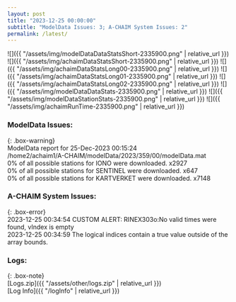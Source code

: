 ```yaml
---
layout: post
title: "2023-12-25 00:00:00"
subtitle: "ModelData Issues: 3; A-CHAIM System Issues: 2"
permalink: /latest/
---
```


![]({{ "/assets/img/modelDataDataStatsShort-2335900.png" | relative_url }})
![]({{ "/assets/img/achaimDataStatsShort-2335900.png" | relative_url }})
![]({{ "/assets/img/achaimDataStatsLong00-2335900.png" | relative_url }})
![]({{ "/assets/img/achaimDataStatsLong01-2335900.png" | relative_url }})
![]({{ "/assets/img/achaimDataStatsLong02-2335900.png" | relative_url }})
![]({{ "/assets/img/modelDataDataStats-2335900.png" | relative_url }})
![]({{ "/assets/img/modelDataStationStats-2335900.png" | relative_url }})
![]({{ "/assets/img/achaimRunTime-2335900.png" | relative_url }})


### ModelData Issues:  
  
{: .box-warning}  
 ModelData report for 25-Dec-2023 00:15:24   
 /home2/achaim1/A-CHAIM/modelData/2023/359/00/modelData.mat   
 0% of all possible stations for IONO were downloaded. x2927   
 0% of all possible stations for SENTINEL were downloaded. x647   
 0% of all possible stations for KARTVERKET were downloaded. x7148   
  
### A-CHAIM System Issues:  
  
{: .box-error}  
2023-12-25 00:34:54 CUSTOM ALERT: RINEX303o:No valid times were found, vIndex is empty  
2023-12-25 00:34:59 The logical indices contain a true value outside of the array bounds.  

### Logs:  
  
{: .box-note}  
[Logs.zip]({{ "/assets/other/logs.zip" | relative_url }})  
[Log Info]({{ "/logInfo" | relative_url }})  
